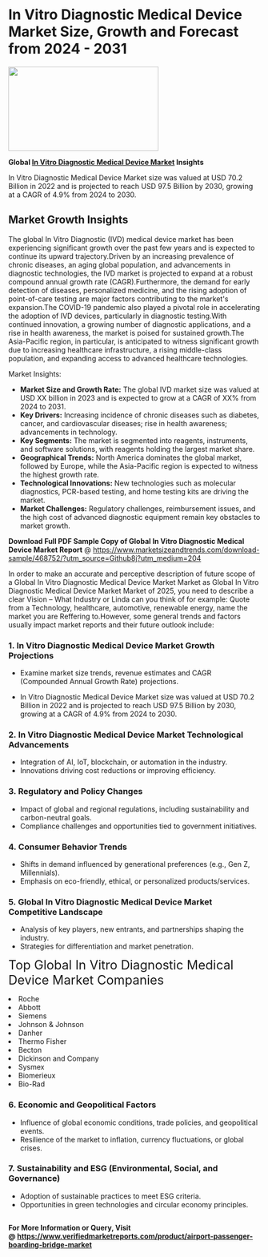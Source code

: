 <H1>In Vitro Diagnostic Medical Device Market Size, Growth and Forecast from 2024 - 2031</H1><img class="aligncenter size-medium wp-image-584254" src="https://thirdeyenews.in/wp-content/uploads/2024/09/Global-Market-Research-300x168.jpeg" alt="" width="300" height="168" /><p><strong>Global&nbsp;<a href="https://www.marketsizeandtrends.com/download-sample/468752/?utm_source=Github8j?utm_medium=204">In Vitro Diagnostic Medical Device Market</a> Insights</strong></p><p>In Vitro Diagnostic Medical Device Market size was valued at USD 70.2 Billion in 2022 and is projected to reach USD 97.5 Billion by 2030, growing at a CAGR of 4.9% from 2024 to 2030.</p><p><h2>Market Growth Insights</h2> <p>The global In Vitro Diagnostic (IVD) medical device market has been experiencing significant growth over the past few years and is expected to continue its upward trajectory.Driven by an increasing prevalence of chronic diseases, an aging global population, and advancements in diagnostic technologies, the IVD market is projected to expand at a robust compound annual growth rate (CAGR).Furthermore, the demand for early detection of diseases, personalized medicine, and the rising adoption of point-of-care testing are major factors contributing to the market's expansion.The COVID-19 pandemic also played a pivotal role in accelerating the adoption of IVD devices, particularly in diagnostic testing.With continued innovation, a growing number of diagnostic applications, and a rise in health awareness, the market is poised for sustained growth.The Asia-Pacific region, in particular, is anticipated to witness significant growth due to increasing healthcare infrastructure, a rising middle-class population, and expanding access to advanced healthcare technologies.</p> <p>Market Insights:</p> <ul> <li><strong>Market Size and Growth Rate:</strong> The global IVD market size was valued at USD XX billion in 2023 and is expected to grow at a CAGR of XX% from 2024 to 2031.</li> <li><strong>Key Drivers:</strong> Increasing incidence of chronic diseases such as diabetes, cancer, and cardiovascular diseases; rise in health awareness; advancements in technology.</li> <li><strong>Key Segments:</strong> The market is segmented into reagents, instruments, and software solutions, with reagents holding the largest market share.</li> <li><strong>Geographical Trends:</strong> North America dominates the global market, followed by Europe, while the Asia-Pacific region is expected to witness the highest growth rate.</li> <li><strong>Technological Innovations:</strong> New technologies such as molecular diagnostics, PCR-based testing, and home testing kits are driving the market.</li> <li><strong>Market Challenges:</strong> Regulatory challenges, reimbursement issues, and the high cost of advanced diagnostic equipment remain key obstacles to market growth.</li> </ul> <p><span class=""><strong>Download Full PDF Sample Copy of Global In Vitro Diagnostic Medical Device Market Report</strong> @ <a href="https://www.marketsizeandtrends.com/download-sample/468752/?utm_source=Github8j?utm_medium=204" target="_blank">https://www.marketsizeandtrends.com/download-sample/468752/?utm_source=Github8j?utm_medium=204</a></span></p><p>In order to make an accurate and perceptive description of future scope of a Global&nbsp;In Vitro Diagnostic Medical Device Market Market as Global&nbsp;In Vitro Diagnostic Medical Device Market Market of 2025, you need to describe a clear Vision &ndash; What Industry or Linda can you think of for example: Quote from a Technology, healthcare, automotive, renewable energy, name the market you are Reffering to.However, some general trends and factors usually impact market reports and their future outlook include:</p><h3>1.&nbsp;<strong>In Vitro Diagnostic Medical Device Market Growth Projections</strong></h3><ul><li>Examine market size trends, revenue estimates and CAGR (Compounded Annual Growth Rate) projections.</li><li><p>In Vitro Diagnostic Medical Device Market size was valued at USD 70.2 Billion in 2022 and is projected to reach USD 97.5 Billion by 2030, growing at a CAGR of 4.9% from 2024 to 2030.</p></li></ul><h3>2.&nbsp;<strong>In Vitro Diagnostic Medical Device Market Technological Advancements</strong></h3><ul><li>Integration of AI, IoT, blockchain, or automation in the industry.</li><li>Innovations driving cost reductions or improving efficiency.</li></ul><h3>3.&nbsp;<strong>Regulatory and Policy Changes</strong></h3><ul><li>Impact of global and regional regulations, including sustainability and carbon-neutral goals.</li><li>Compliance challenges and opportunities tied to government initiatives.</li></ul><h3>4.&nbsp;<strong>Consumer Behavior Trends</strong></h3><ul><li>Shifts in demand influenced by generational preferences (e.g., Gen Z, Millennials).</li><li>Emphasis on eco-friendly, ethical, or personalized products/services.</li></ul><h3>5.&nbsp;<strong>Global In Vitro Diagnostic Medical Device Market Competitive Landscape</strong></h3><ul><li>Analysis of key players, new entrants, and partnerships shaping the industry.</li><li>Strategies for differentiation and market penetration.</li></ul><p data-pm-slice="1 1 []"><span style="color: inherit; font-family: inherit; font-size: 25px;">Top Global In Vitro Diagnostic Medical Device Market Companies</span></p><div class="" data-test-id=""><p><li>Roche</li><li> Abbott</li><li> Siemens</li><li> Johnson & Johnson</li><li> Danher</li><li> Thermo Fisher</li><li> Becton</li><li> Dickinson and Company</li><li> Sysmex</li><li> Biomerieux</li><li> Bio-Rad</li></p></div><h3>6.&nbsp;<strong>Economic and Geopolitical Factors</strong></h3><ul><li>Influence of global economic conditions, trade policies, and geopolitical events.</li><li>Resilience of the market to inflation, currency fluctuations, or global crises.</li></ul><h3>7.&nbsp;<strong>Sustainability and ESG (Environmental, Social, and Governance)</strong></h3><ul><li>Adoption of sustainable practices to meet ESG criteria.</li><li>Opportunities in green technologies and circular economy principles.</li></ul><h2><strong style="font-size: 14px;">For More Information or Query, Visit @&nbsp;</strong><a style="background-color: #ffffff; font-size: 14px;" href="https://www.marketsizeandtrends.com/report/in-vitro-diagnostic-medical-device-market/" target="_blank">https://www.verifiedmarketreports.com/product/airport-passenger-boarding-bridge-market</a></h2>